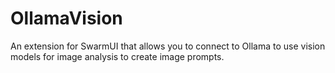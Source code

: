 # OllamaVision
An extension for SwarmUI that allows you to connect to Ollama to use vision models for image analysis to create image prompts.
